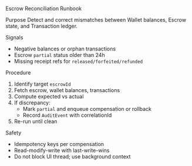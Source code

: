 Escrow Reconciliation Runbook

Purpose
Detect and correct mismatches between Wallet balances, Escrow state, and Transaction ledger.

Signals
- Negative balances or orphan transactions
- Escrow `partial` status older than 24h
- Missing receipt refs for `released/forfeited/refunded`

Procedure
1. Identify target `escrowId`
2. Fetch escrow, wallet balances, transactions
3. Compute expected vs actual
4. If discrepancy:
   - Mark `partial` and enqueue compensation or rollback
   - Record `AuditEvent` with correlationId
5. Re-run until clean

Safety
- Idempotency keys per compensation
- Read-modify-write with last-write-wins
- Do not block UI thread; use background context


